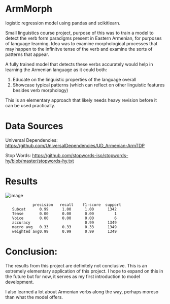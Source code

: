 # ArmMorph
logistic regression model using pandas and scikitlearn.

Small linguistics course project, purpose of this was to train a model to detect the verb form paradigms present in Eastern Armenian, for purposes of language learning. Idea was to examine morphological processes that may happen to the infinitve tense of the verb and examine the sorts of patterns that appear.

A fully trained model that detects these verbs accurately would help in learning the Armenian language as it could both:

1) Educate on the linguistic properties of the language overall
2) Showcase typical patterns (which can reflect on other linguistic features besides verb morphology)

This is an elementary approach that likely needs heavy revision before it can be used practically.

# Data Sources
Universal Dependencies: https://github.com/UniversalDependencies/UD_Armenian-ArmTDP

Stop Words: https://github.com/stopwords-iso/stopwords-hy/blob/master/stopwords-hy.txt

# Results

![image](https://github.com/esafarian2/ArmMorph/assets/78068346/4bd58ba4-1856-4cd4-ad1e-30f43501cb53)


                precision   recall    f1-score  support
       Subcat      0.99      1.00      1.00      1342
       Tense       0.00      0.00      0.00         1
       Voice       0.00      0.00      0.00         6
       accuracy                        0.99      1349
       macro avg   0.33      0.33      0.33      1349
       weighted avg0.99      0.99      0.99      1349


# Conclusion:

The results from this project are definitely not conclusive. This is an extremely elementary application of this project. I hope to expand on this in the future but for now, it serves as my first introduction to model development. 

I also learned a lot about Armenian verbs along the way, perhaps moreso than what the model offers.
